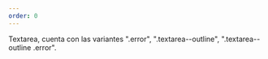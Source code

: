 ```yaml
---
order: 0
---
```


Textarea, cuenta con las variantes ".error", ".textarea--outline", ".textarea--outline .error".